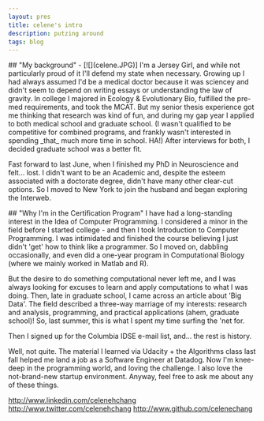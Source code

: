 ```yaml
---
layout: pres
title: celene's intro
description: putzing around
tags: blog
---
```

<section>
	<section>
## "My background"
- [![](celene.JPG)]
I'm a Jersey Girl, and while not particularly proud of it I'll defend my state when necessary. Growing up I had always assumed I'd be a medical doctor because it was sciencey and didn't seem to depend on writing essays or understanding the law of gravity. In college I majored in Ecology & Evolutionary Bio, fulfilled the pre-med requirements, and took the MCAT. But my senior thesis experience got me thinking that research was kind of fun, and during my gap year I applied to both medical school and graduate school. (I wasn't qualified to be competitive for combined programs, and frankly wasn't interested in spending _that_ much more time in school. HA!) After interviews for both, I decided graduate school was a better fit.

Fast forward to last June, when I finished my PhD in Neuroscience and felt... lost. I didn't want to be an Academic and, despite the esteem associated with a doctorate degree, didn't have many other clear-cut options. So I moved to New York to join the husband and began exploring the Interweb.

</section>
	<section>
## "Why I'm in the Certification Program"
I have had a long-standing interest in the Idea of Computer Programming. I considered a minor in the field before I started college - and then I took Introduction to Computer Programming. I was intimidated and finished the course believing I just didn't 'get' how to think like a programmer. So I moved on, dabbling occasionally, and even did a one-year program in Computational Biology (where we mainly worked in Matlab and R).

But the desire to do something computational never left me, and I was always looking for excuses to learn and apply computations to what I was doing. Then, late in graduate school, I came across an article about 'Big Data'. The field described a three-way marriage of my interests: research and analysis, programming, and practical applications (ahem, graduate school)! So, last summer, this is what I spent my time surfing the 'net for.

Then I signed up for the Columbia IDSE e-mail list, and... the rest is history.


Well, not quite. The material I learned via Udacity + the Algorithms class last fall helped me land a job as a Software Engineer at Datadog. Now I'm knee-deep in the programming world, and loving the challenge. I also love the not-brand-new startup environment. Anyway, feel free to ask me about any of these things.

<http://www.linkedin.com/celenehchang>
<http://www.twitter.com/celenehchang>
<http://www.github.com/celenechang>


</section>
</section>